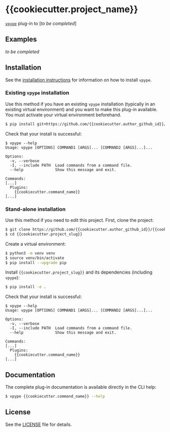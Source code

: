 # {{cookiecutter.project_name}}

[`vpype`](https://github.com/abey79/vpype) plug-in to [_to be completed_]


## Examples

_to be completed_


## Installation

See the [installation instructions](https://vpype.readthedocs.io/en/stable/install.html) for information on how
to install `vpype`.


### Existing `vpype` installation

Use this method if you have an existing `vpype` installation (typically in an existing virtual environment) and you
want to make this plug-in available. You must activate your virtual environment beforehand.

```bash
$ pip install git+https://github.com/{{cookiecutter.author_github_id}}/{{cookiecutter.project_slug}}.git#egg={{cookiecutter.project_slug}}
```

Check that your install is successful:

```
$ vpype --help
Usage: vpype [OPTIONS] COMMAND1 [ARGS]... [COMMAND2 [ARGS]...]...

Options:
  -v, --verbose
  -I, --include PATH  Load commands from a command file.
  --help              Show this message and exit.

Commands:
[...]
  Plugins:
    {{cookiecutter.command_name}}
[...]
```

### Stand-alone installation

Use this method if you need to edit this project. First, clone the project:

```bash
$ git clone https://github.com/{{cookiecutter.author_github_id}}/{{cookiecutter.project_slug}}.git
$ cd {{cookiecutter.project_slug}}
```

Create a virtual environment:

```bash
$ python3 -m venv venv
$ source venv/bin/activate
$ pip install --upgrade pip
```

Install `{{cookiecutter.project_slug}}` and its dependencies (including `vpype`):

```bash
$ pip install -e .
```

Check that your install is successful:

```
$ vpype --help
Usage: vpype [OPTIONS] COMMAND1 [ARGS]... [COMMAND2 [ARGS]...]...

Options:
  -v, --verbose
  -I, --include PATH  Load commands from a command file.
  --help              Show this message and exit.

Commands:
[...]
  Plugins:
    {{cookiecutter.command_name}}
[...]
```


## Documentation

The complete plug-in documentation is available directly in the CLI help:

```bash
$ vpype {{cookiecutter.command_name}} --help
```


## License

See the [LICENSE](LICENSE) file for details.
